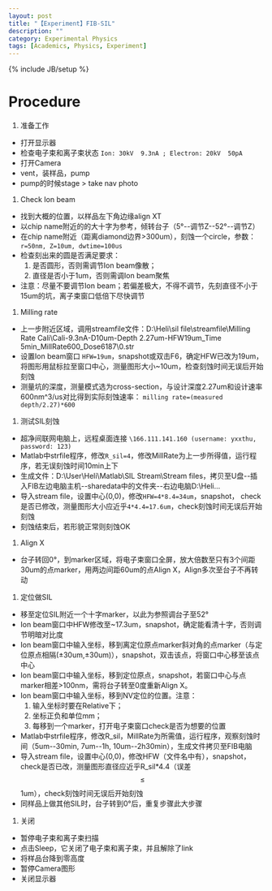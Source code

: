 ```yaml
---
layout: post
title: "【Experiment】FIB-SIL"
description: ""
category: Experimental Physics
tags: [Academics, Physics, Experiment]
---
```

{% include JB/setup %}

# Procedure

1. 准备工作
* 打开显示器
* 检查电子束和离子束状态 ``Ion: 30kV  9.3nA ; Electron: 20kV  50pA``
* 打开Camera
* vent，装样品，pump
* pump的时候stage > take nav photo

1. Check Ion beam
* 找到大概的位置，以样品左下角边缘align XT
* 以chip name附近的的大十字为参考，倾转台子（5°--调节Z--52°--调节Z）
* 在chip name附近（距离diamond边界>300um），刻蚀一个circle，参数： ``r=50nm, Z=10um, dwtime=100us``
* 检查刻出来的圆是否满足要求：
	1. 是否圆形，否则需调节Ion beam像散；
	1. 直径是否小于1um，否则需调Ion beam聚焦
* 注意：尽量不要调节Ion beam；若偏差极大，不得不调节，先刻直径不小于15um的坑，离子束窗口低倍下尽快调节

1. Milling rate
* 上一步附近区域，调用streamfile文件：D:\Heli\sil file\streamfile\Milling Rate Cali\Cali-9.3nA-D10um-Depth 2.27um-HFW19um_Time 5min_MillRate600_Dose6187\0.str
* 设置Ion beam窗口 ``HFW=19um``，snapshot或双击F6，确定HFW已改为19um，将图形用鼠标拉至窗口中心，测量图形大小~10um，检查刻蚀时间无误后开始刻蚀
* 测量坑的深度，测量模式选为cross-section，与设计深度2.27um和设计速率600nm^3/us对比得到实际刻蚀速率： ``milling rate=(measured depth/2.27)*600``

1. 测试SIL刻蚀
* 超净间联网电脑上，远程桌面连接 ``\166.111.141.160 (username: yxxthu, password: 123)``
* Matlab中strfile程序，修改``R_sil=4``，修改MillRate为上一步所得值，运行程序，若无误刻蚀时间10min上下
* 生成文件：D:\User\Heli\Matlab\SIL Stream\Stream files，拷贝至U盘--插入FIB左边电脑主机--sharedata中的文件夹--右边电脑D:\Heli...
* 导入stream file，设置中心(0,0)，修改``HFW=4*8.4=34um``，snapshot， check是否已修改，测量图形大小应近乎``4*4.4=17.6um``，check刻蚀时间无误后开始刻蚀
* 刻蚀结束后，若形貌正常则刻蚀OK

1. Align X
* 台子转回0°，到marker区域，将电子束窗口全屏，放大倍数至只有3个间距30um的点marker，用两边间距60um的点Align X，Align多次至台子不再转动

1. 定位做SIL
* 移至定位SIL附近一个十字marker，以此为参照调台子至52°
* Ion beam窗口中HFW修改至~17.3um，snapshot，确定能看清十字，否则调节明暗对比度
* Ion beam窗口中输入坐标，移到离定位原点marker斜对角的点marker（与定位原点相隔(±30um,±30um)），snapshot，双击该点，将窗口中心移至该点中心
* Ion beam窗口中输入坐标，移到定位原点，snapshot，若窗口中心与点marker相差>100nm，需将台子转至0度重新Align X。
* Ion beam窗口中输入坐标，移到NV定位的位置。注意：
	1. 输入坐标时要在Relative下；
	1. 坐标正负和单位mm；
	1. 每移到一个marker，打开电子束窗口check是否为想要的位置
* Matlab中strfile程序，修改R_sil，MillRate为所需值，运行程序，观察刻蚀时间（5um--30min, 7um--1h, 10um--2h30min），生成文件拷贝至FIB电脑
* 导入stream file，设置中心(0,0)，修改HFW（文件名中有），snapshot， check是否已改，测量图形直径应近乎R_sil*4.4（误差$$\le$$1um），check刻蚀时间无误后开始刻蚀
* 同样品上做其他SIL时，台子转到0°后，重复步骤此大步骤

1. 关闭
* 暂停电子束和离子束扫描
* 点击Sleep，它关闭了电子束和离子束，并且解除了link
* 将样品台降到零高度
* 暂停Camera图形
* 关闭显示器